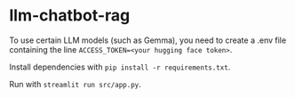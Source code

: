 # llm-chatbot-rag

To use certain LLM models (such as Gemma), you need to create a .env file containing the line `ACCESS_TOKEN=<your hugging face token>`.

Install dependencies with `pip install -r requirements.txt`.

Run with `streamlit run src/app.py`.